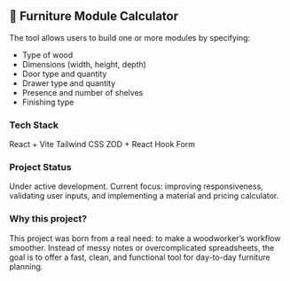 ## 📐 Furniture Module Calculator

The tool allows users to build one or more modules by specifying:
- Type of wood
- Dimensions (width, height, depth)
- Door type and quantity
- Drawer type and quantity
- Presence and number of shelves
- Finishing type

### Tech Stack
React + Vite
Tailwind CSS
ZOD + React Hook Form

### Project Status
Under active development. Current focus: improving responsiveness, validating user inputs, and implementing a material and pricing calculator.

### Why this project?
This project was born from a real need: to make a woodworker’s workflow smoother. Instead of messy notes or overcomplicated spreadsheets, the goal is to offer a fast, clean, and functional tool for day-to-day furniture planning.
